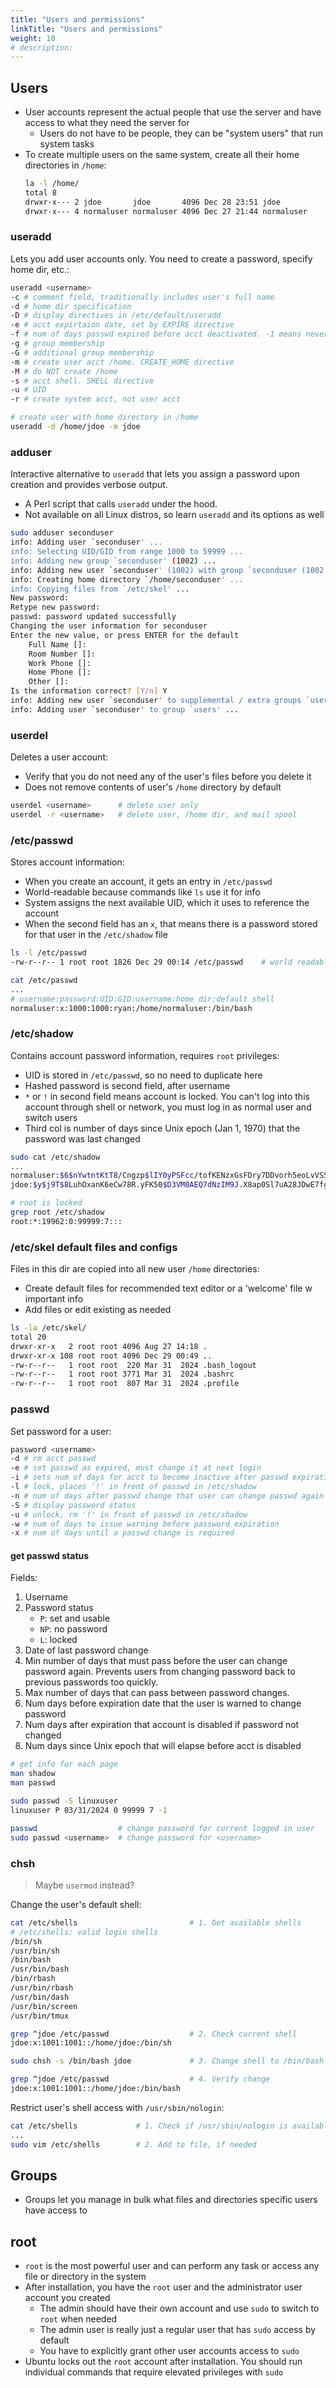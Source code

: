 ```yaml
---
title: "Users and permissions"
linkTitle: "Users and permissions"
weight: 10
# description:
---
```




## Users

- User accounts represent the actual people that use the server and have access to what they need the server for
  - Users do not have to be people, they can be "system users" that run system tasks
- To create multiple users on the same system, create all their home directories in `/home`:
  ```bash
  la -l /home/
  total 8
  drwxr-x--- 2 jdoe       jdoe       4096 Dec 28 23:51 jdoe
  drwxr-x--- 4 normaluser normaluser 4096 Dec 27 21:44 normaluser
  ```

### useradd

Lets you add user accounts only. You need to create a password, specify home dir, etc.:

```bash
useradd <username>
-c # comment field, traditionally includes user's full name
-d # home dir specification
-D # display directives in /etc/default/useradd
-e # acct expirtaion date, set by EXPIRE directive
-f # num of days passwd expired before acct deactivated. -1 means never deactivate. INACTIVE directive
-g # group membership
-G # additional group membership
-m # create user acct /home. CREATE_HOME directive
-M # do NOT create /home
-s # acct shell. SHELL directive
-u # UID
-r # create system acct, not user acct

# create user with home directory in /home
useradd -d /home/jdoe -m jdoe      
```

### adduser

Interactive alternative to `useradd` that lets you assign a password upon creation and provides verbose output.
- A Perl script that calls `useradd` under the hood.
- Not available on all Linux distros, so learn `useradd` and its options as well

```bash
sudo adduser seconduser
info: Adding user `seconduser' ...
info: Selecting UID/GID from range 1000 to 59999 ...
info: Adding new group `seconduser' (1002) ...
info: Adding new user `seconduser' (1002) with group `seconduser (1002)' ...
info: Creating home directory `/home/seconduser' ...
info: Copying files from `/etc/skel' ...
New password: 
Retype new password: 
passwd: password updated successfully
Changing the user information for seconduser
Enter the new value, or press ENTER for the default
	Full Name []: 
	Room Number []: 
	Work Phone []: 
	Home Phone []: 
	Other []: 
Is the information correct? [Y/n] Y
info: Adding new user `seconduser' to supplemental / extra groups `users' ...
info: Adding user `seconduser' to group `users' ...
```


### userdel

Deletes a user account:
- Verify that you do not need any of the user's files before you delete it
- Does not remove contents of user's `/home` directory by default

```bash
userdel <username>      # delete user only
userdel -r <username>   # delete user, /home dir, and mail spool
```

### /etc/passwd

Stores account information:
- When you create an account, it gets an entry in `/etc/passwd`
- World-readable because commands like `ls` use it for info
- System assigns the next available UID, which it uses to reference the account
- When the second field has an `x`, that means there is a password stored for that user in the `/etc/shadow` file

```bash
ls -l /etc/passwd
-rw-r--r-- 1 root root 1826 Dec 29 00:14 /etc/passwd    # world readable

cat /etc/passwd
...
# username:password:UID:GID:username:home dir:default shell
normaluser:x:1000:1000:ryan:/home/normaluser:/bin/bash
```

### /etc/shadow

Contains account password information, requires `root` privileges:
- UID is stored in `/etc/passwd`, so no need to duplicate here
- Hashed password is second field, after username
- `*` or `!` in second field means account is locked. You can't log into this account through shell or network, you must log in as normal user and switch users
- Third col is number of days since Unix epoch (Jan 1, 1970) that the password was last changed

```bash
sudo cat /etc/shadow
...
normaluser:$6$nYwtntKtT8/Cngzp$lIY0yPSFcc/tofKENzxGsFDry7DDvorh5eoLvVSSu.c63ammowy.rthykd7bX5vpehIR.BUa7MVgJRwchpb501:20084:0:99999:7:::
jdoe:$y$j9T$8LuhOxanK6eCw78R.yFK50$D3VM0AEQ7dNzIM9J.X8ap0Sl7uA28JDwE7fgkhGELI9:20085:0:99999:7:::

# root is locked
grep root /etc/shadow
root:*:19962:0:99999:7:::
```

### /etc/skel default files and configs

Files in this dir are copied into all new user `/home` directories:
- Create default files for recommended text editor or a 'welcome' file w important info
- Add files or edit existing as needed

```bash
ls -la /etc/skel/
total 20
drwxr-xr-x   2 root root 4096 Aug 27 14:18 .
drwxr-xr-x 108 root root 4096 Dec 29 00:49 ..
-rw-r--r--   1 root root  220 Mar 31  2024 .bash_logout
-rw-r--r--   1 root root 3771 Mar 31  2024 .bashrc
-rw-r--r--   1 root root  807 Mar 31  2024 .profile

```

### passwd

Set password for a user:

```bash
password <username>
-d # rm acct passwd
-e # set passwd as expired, must change it at next login
-i # sets num of days for acct to become inactive after passwd expiration
-l # lock, places '!' in front of passwd in /etc/shadow
-n # num of days after passwd change that user can change passwd again
-S # display password status
-u # unlock, rm '!' in front of passwd in /etc/shadow
-w # num of days to issue warning before password expiration
-x # num of days until a passwd change is required
```


#### get passwd status


Fields:
1. Username
2. Password status
   - `P`: set and usable
   - `NP`: no password
   - `L`: locked
3. Date of last password change
4. Min number of days that must pass before the user can change password again. Prevents users from changing password back to previous passwords too quickly.
5. Max number of days that can pass between password changes.
6. Num days before expiration date that the user is warned to change password
7. Num days after expiration that account is disabled if password not changed
8. Num days since Unix epoch that will elapse before acct is disabled

```bash
# get info for each page
man shadow
man passwd

sudo passwd -S linuxuser
linuxuser P 03/31/2024 0 99999 7 -1

passwd                  # change password for current logged in user
sudo passwd <username>  # change password for <username>
```

### chsh
> Maybe `usermod` instead?


Change the user's default shell:

```bash
cat /etc/shells                         # 1. Get available shells
# /etc/shells: valid login shells
/bin/sh
/usr/bin/sh
/bin/bash
/usr/bin/bash
/bin/rbash
/usr/bin/rbash
/usr/bin/dash
/usr/bin/screen
/usr/bin/tmux

grep ^jdoe /etc/passwd                  # 2. Check current shell
jdoe:x:1001:1001::/home/jdoe:/bin/sh

sudo chsh -s /bin/bash jdoe             # 3. Change shell to /bin/bash

grep ^jdoe /etc/passwd                  # 4. Verify change
jdoe:x:1001:1001::/home/jdoe:/bin/bash
```

Restrict user's shell access with `/usr/sbin/nologin`:

```bash
cat /etc/shells             # 1. Check if /usr/sbin/nologin is available
...
sudo vim /etc/shells        # 2. Add to file, if needed

```


## Groups

- Groups let you manage in bulk what files and directories specific users have access to

## root

- `root` is the most powerful user and can perform any task or access any file or directory in the system
- After installation, you have the `root` user and the administrator user account you created
  - The admin should have their own account and use `sudo` to switch to `root` when needed
  - The admin user is really just a regular user that has `sudo` access by default
  - You have to explicitly grant other user accounts access to `sudo`
- Ubuntu locks out the `root` account after installation. You should run individual commands that require elevated privileges with `sudo`